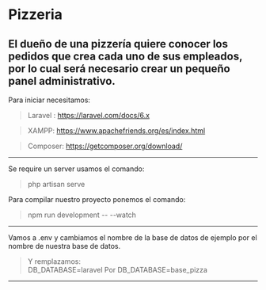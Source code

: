# Pizzeria

## El dueño de una pizzería quiere conocer los pedidos que crea cada uno de sus empleados, por lo cual será necesario crear un pequeño panel administrativo.

Para iniciar necesitamos:
>Laravel : https://laravel.com/docs/6.x

>XAMPP: https://www.apachefriends.org/es/index.html

>Composer: https://getcomposer.org/download/


***
Se require un server usamos el comando:
>php artisan serve

Para compilar nuestro proyecto ponemos el comando:
>npm run development -- --watch

***
Vamos a .env y cambiamos el nombre de la base de datos de ejemplo por el nombre de nuestra base de datos.

>Y remplazamos:  
DB_DATABASE=laravel
Por                            DB_DATABASE=base_pizza

***


 
